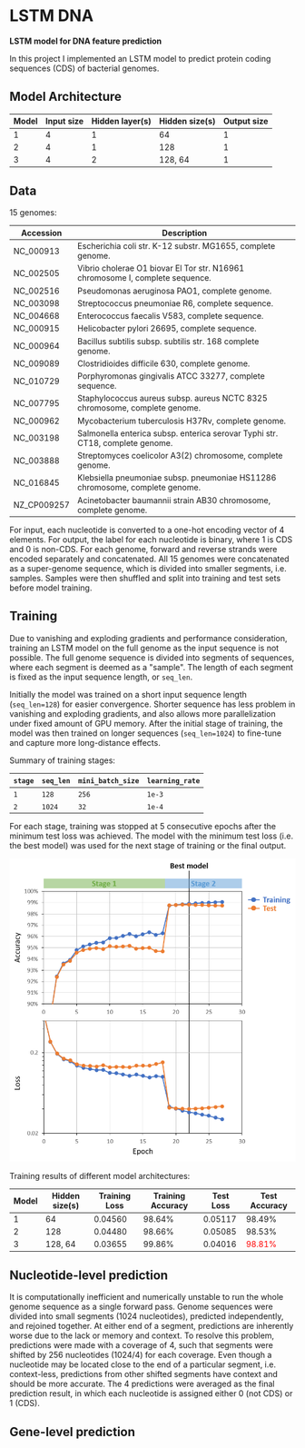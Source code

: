 # LSTM DNA
**LSTM model for DNA feature prediction**

In this project I implemented an LSTM model to predict protein coding sequences (CDS) of bacterial genomes.

## Model Architecture

| Model |Input size| Hidden layer(s) | Hidden size(s)  | Output size |
|-------|----------|-----------------|-----------------|-------------|
| 1     | 4        | 1               | 64              | 1           |
| 2     | 4        | 1               | 128             | 1           |
| 3     | 4        | 2               | 128, 64         | 1           |

## Data

15 genomes:

| Accession | Description |
|---|---|
| NC_000913 | Escherichia coli str. K-12 substr. MG1655, complete genome. |
| NC_002505 | Vibrio cholerae O1 biovar El Tor str. N16961 chromosome I, complete sequence. |
| NC_002516 | Pseudomonas aeruginosa PAO1, complete genome. |
| NC_003098 | Streptococcus pneumoniae R6, complete sequence. |
| NC_004668 | Enterococcus faecalis V583, complete sequence. |
| NC_000915 | Helicobacter pylori 26695, complete sequence. |
| NC_000964 | Bacillus subtilis subsp. subtilis str. 168 complete genome. |
| NC_009089 | Clostridioides difficile 630, complete genome. |
| NC_010729 | Porphyromonas gingivalis ATCC 33277, complete sequence. |
| NC_007795 | Staphylococcus aureus subsp. aureus NCTC 8325 chromosome, complete genome. |
| NC_000962 | Mycobacterium tuberculosis H37Rv, complete genome. |
| NC_003198 | Salmonella enterica subsp. enterica serovar Typhi str. CT18, complete genome. |
| NC_003888 | Streptomyces coelicolor A3(2) chromosome, complete genome. |
| NC_016845 | Klebsiella pneumoniae subsp. pneumoniae HS11286 chromosome, complete genome. |
| NZ_CP009257 | Acinetobacter baumannii strain AB30 chromosome, complete genome. |

For input, each nucleotide is converted to a one-hot encoding vector of 4 elements.
For output, the label for each nucleotide is binary, where 1 is CDS and 0 is non-CDS.
For each genome, forward and reverse strands were encoded separately and concatenated.
All 15 genomes were concatenated as a super-genome sequence,
which is divided into smaller segments, i.e. samples.
Samples were then shuffled and split into training and test sets before model training.

## Training

Due to vanishing and exploding gradients and performance consideration,
training an LSTM model on the full genome as the input sequence is not possible.
The full genome sequence is divided into segments of sequences,
where each segment is deemed as a "sample".
The length of each segment is fixed as the input sequence length, or `seq_len`.

Initially the model was trained on a short input sequence length (`seq_len=128`) for easier convergence.
Shorter sequence has less problem in vanishing and exploding gradients,
and also allows more parallelization under fixed amount of GPU memory.
After the initial stage of training, the model was then trained on longer sequences (`seq_len=1024`)
to fine-tune and capture more long-distance effects.

Summary of training stages:

| `stage` | `seq_len` | `mini_batch_size` | `learning_rate` |
|---------|-----------|-------------------|-----------------|
| `1`     | `128`     | `256`             | `1e-3`          |
| `2`     | `1024`    | `32`              | `1e-4`          |

For each stage, training was stopped at 5 consecutive epochs after the minimum test loss was achieved.
The model with the minimum test loss (i.e. the best model) was used for
the next stage of training or the final output.

![Learning Curve](./experiments/experiment_003/learning_curve.png)

Training results of different model architectures:

| Model | Hidden size(s)  | Training Loss | Training Accuracy | Test Loss | Test Accuracy |
|-------|-----------------|---------------|-------------------|-----------|---------------|
| 1     | 64              | 0.04560       | 98.64%            | 0.05117   | 98.49%        |
| 2     | 128             | 0.04480       | 98.66%            | 0.05085   | 98.53%        |
| 3     | 128, 64         | 0.03655       | 99.86%            | 0.04016   | <span style="color:red"> 98.81% </span> |

## Nucleotide-level prediction

It is computationally inefficient and numerically unstable to run the whole genome sequence as a single forward pass.
Genome sequences were divided into small segments (1024 nucleotides), predicted independently, and rejoined together.
At either end of a segment, predictions are inherently worse due to the lack or memory and context.
To resolve this problem, predictions were made with a coverage of 4,
such that segments were shifted by 256 nucleotides (1024/4) for each coverage.
Even though a nucleotide may be located close to the end of a particular segment, i.e. context-less,
predictions from other shifted segments have context and should be more accurate. 
The 4 predictions were averaged as the final prediction result, in which each nucleotide is assigned either 0 (not CDS) or 1 (CDS).

## Gene-level prediction

